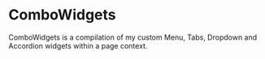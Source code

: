 ComboWidgets
============

ComboWidgets
is a compilation of my custom Menu, Tabs, Dropdown and Accordion widgets within a page context.
